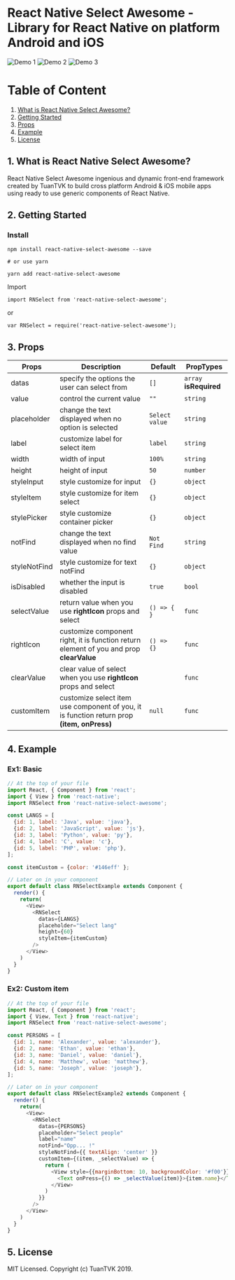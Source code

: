 # React Native Select Awesome - Library for React Native on platform Android and iOS

![Demo 1](https://github.com/tuantvk/react-native-select-awesome/blob/master/assets/example_1.png)
![Demo 2](https://github.com/tuantvk/react-native-select-awesome/blob/master/assets/example_2.png)
![Demo 3](https://github.com/tuantvk/react-native-select-awesome/blob/master/assets/example_3.gif)

# Table of Content

1. [What is React Native Select Awesome?](#1-what-is-react-native-select-awesome)
2. [Getting Started](#2-getting-started)
3. [Props](#3-props)
4. [Example](#4-example)
5. [License](#5-license)

## 1. What is React Native Select Awesome?

React Native Select Awesome ingenious and dynamic front-end framework created by TuanTVK to build cross platform Android & iOS mobile apps using ready to use generic components of React Native.

## 2. Getting Started

### Install

```shell
npm install react-native-select-awesome --save

# or use yarn

yarn add react-native-select-awesome
```

Import
```ES6
import RNSelect from 'react-native-select-awesome';
```
or 
```ES5
var RNSelect = require('react-native-select-awesome');
```

## 3. Props

| Props  | Description | Default | PropTypes |
| ------------- | ------------- | ------------- | ------------- |
| datas | specify the options the user can select from | `[]` | `array` **isRequired** |
| value  | control the current value  | `""`  | `string` |
| placeholder | change the text displayed when no option is selected | `Select value` | `string` |
| label | customize label for select item | `label` | `string` |
| width | width of input | `100%` | `string` |
| height | height of input | `50` | `number` |
| styleInput | style customize for input | `{}` | `object` |
| styleItem | style customize for item select | `{}` | `object` |
| stylePicker | style customize container picker | `{}` | `object` |
| notFind | change the text displayed when no find value  | `Not Find` | `string` |
| styleNotFind | style customize for text notFind | `{}` | `object` |
| isDisabled | whether the input is disabled | `true` | `bool` |
| selectValue | return value when you use **rightIcon** props and select | `() => { }` | `func` |
| rightIcon | customize component right, it is function return element of you and prop **clearValue** | `() => {}` | `func` |
| clearValue | clear value of select when you use **rightIcon** props and select | | `func` |
| customItem | customize select item use component of you, it is function return prop **(item, onPress)** | `null` | `func` |

## 4. Example

### Ex1: Basic

```js
// At the top of your file
import React, { Component } from 'react';
import { View } from 'react-native';
import RNSelect from 'react-native-select-awesome';

const LANGS = [
  {id: 1, label: 'Java', value: 'java'},
  {id: 2, label: 'JavaScript', value: 'js'},
  {id: 3, label: 'Python', value: 'py'},
  {id: 4, label: 'C', value: 'c'},
  {id: 5, label: 'PHP', value: 'php'},
];

const itemCustom = {color: '#146eff' };

// Later on in your component
export default class RNSelectExample extends Component {
  render() {
    return(
      <View>
        <RNSelect 
          datas={LANGS}
          placeholder="Select lang"
          height={60}
          styleItem={itemCustom}
        />
      </View>
    )
  }
}
```

### Ex2: Custom item

```js
// At the top of your file
import React, { Component } from 'react';
import { View, Text } from 'react-native';
import RNSelect from 'react-native-select-awesome';

const PERSONS = [
  {id: 1, name: 'Alexander', value: 'alexander'},
  {id: 2, name: 'Ethan', value: 'ethan'},
  {id: 3, name: 'Daniel', value: 'daniel'},
  {id: 4, name: 'Matthew', value: 'matthew'},
  {id: 5, name: 'Joseph', value: 'joseph'},
];

// Later on in your component
export default class RNSelectExample2 extends Component {
  render() {
    return(
      <View>
        <RNSelect 
          datas={PERSONS}
          placeholder="Select people"
          label="name"
          notFind="Opp... !"
          styleNotFind={{ textAlign: 'center' }}
          customItem={(item, _selectValue) => {
            return (
              <View style={{marginBottom: 10, backgroundColor: '#f00'}}>
                <Text onPress={() => _selectValue(item)}>{item.name}</Text>
              </View>
            )
          }}
        />
      </View>
    )
  }
}
```

## 5. License

MIT Licensed. Copyright (c) TuanTVK 2019.